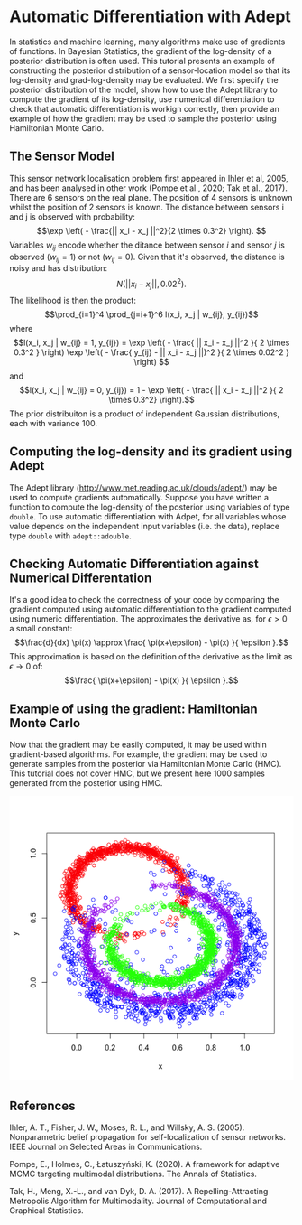 # Automatic Differentiation with Adept

In statistics and machine learning, many algorithms make use of gradients of functions. In Bayesian Statistics, the gradient of the log-density of a posterior distribution is often used. This tutorial presents an example of constructing the posterior distribution of a sensor-location model so that its log-density and grad-log-density may be evaluated. We first specify the posterior distribution of the model, show how to use the Adept library to compute the gradient of its log-density, use numerical differentiation to check that automatic differentiation is workign correctly, then provide an example of how the gradient may be used to sample the posterior using Hamiltonian Monte Carlo.

## The Sensor Model

This sensor network localisation problem first appeared in Ihler et al, 2005, and has been analysed in other work (Pompe et al., 2020; Tak et al., 2017). There are 6 sensors on the real plane. The position of 4 sensors is unknown whilst the position of 2 sensors is known. The distance between sensors i and j is observed with probability:
$$\exp \left( - \frac{|| x_i - x_j ||^2}{2 \times 0.3^2} \right). $$
Variables $w_{ij}$ encode whether the ditance between sensor $i$ and sensor $j$ is observed ($w_{ij}=1$) or not ($w_{ij}=0$). Given that it's observed, the distance is noisy and has distribution:
$$N( || x_i - x_j ||, 0.02^2 ). $$
The likelihood is then the product:
$$\prod_{i=1}^4 \prod_{j=i+1}^6 l(x_i, x_j | w_{ij}, y_{ij})$$
where
$$l(x_i, x_j | w_{ij} = 1, y_{ij}) =  \exp \left( - \frac{ || x_i - x_j ||^2 }{ 2 \times 0.3^2 } \right) \exp \left( - \frac{ y_{ij} - || x_i - x_j ||)^2 }{ 2 \times 0.02^2 } \right) $$
and
$$l(x_i, x_j | w_{ij} = 0, y_{ij}) = 1 - \exp \left( - \frac{ || x_i - x_j ||^2 }{ 2 \times 0.3^2} \right).$$
The prior distribuiton is a product of independent Gaussian distributions, each with variance 100.

## Computing the log-density and its gradient using Adept

The Adept library (http://www.met.reading.ac.uk/clouds/adept/) may be used to compute gradients automatically. Suppose you have written a function to compute the log-density of the posterior using variables of type `double`. To use automatic differentiation with Adpet, for all variables whose value depends on the independent input variables (i.e. the data), replace type `double` with `adept::adouble`.

## Checking Automatic Differentiation against Numerical Differentation

It's a good idea to check the correctness of your code by comparing the gradient computed using automatic differentiation to the gradient computed using numeric differentiation. The approximates the derivative as, for $\epsilon > 0$ a small constant:
$$\frac{d}{dx} \pi(x) \approx \frac{ \pi(x+\epsilon) - \pi(x) }{ \epsilon }.$$
This approximation is based on the definition of the derivative as the limit as $\epsilon \rightarrow 0$ of:
$$\frac{ \pi(x+\epsilon) - \pi(x) }{ \epsilon }.$$

## Example of using the gradient: Hamiltonian Monte Carlo

Now that the gradient may be easily computed, it may be used within gradient-based algorithms. For example, the gradient may be used to generate samples from the posterior via Hamiltonian Monte Carlo (HMC). This tutorial does not cover HMC, but we present here 1000 samples generated from the posterior using HMC.

![1000 samples generated using HMC](https://github.com/mckimmh/adept_example/blob/main/hmc_samples.png)

## References

Ihler, A. T., Fisher, J. W., Moses, R. L., and Willsky, A. S. (2005). Nonparametric belief propagation for self-localization of sensor networks. IEEE Journal on Selected Areas in Communications.

Pompe, E., Holmes, C., Łatuszyński, K. (2020). A framework for adaptive MCMC targeting multimodal distributions. The Annals of Statistics.

Tak, H., Meng, X.-L., and van Dyk, D. A. (2017). A Repelling-Attracting Metropolis Algorithm for Multimodality. Journal of Computational and Graphical Statistics.
